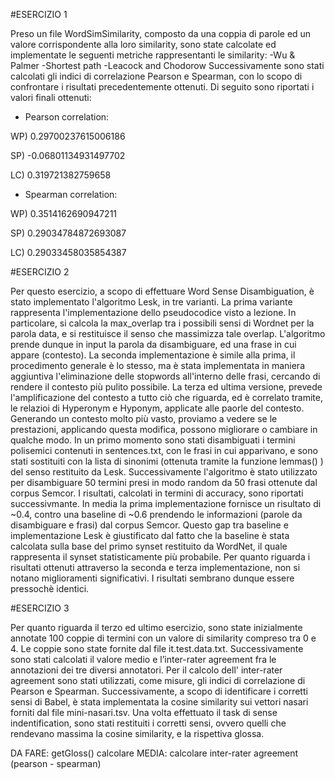 #ESERCIZIO 1

Preso un file WordSimSimilarity, composto da una coppia di parole ed un valore corrispondente alla loro similarity, sono state calcolate ed implementate le seguenti metriche rappresentanti le similarity:
-Wu & Palmer
-Shortest path
-Leacock and Chodorow
Successivamente sono stati calcolati gli indici di correlazione Pearson e Spearman, con lo scopo di confrontare i risultati precedentemente ottenuti.
Di seguito sono riportati i valori finali ottenuti:

- Pearson correlation:

WP) 0.29700237615006186

SP) -0.06801134931497702

LC) 0.319721382759658


- Spearman correlation:

WP) 0.3514162690947211

SP) 0.29034784872693087

LC) 0.29033458035854387



#ESERCIZIO 2

Per questo esercizio, a scopo di effettuare Word Sense Disambiguation, è stato implementato l'algoritmo Lesk, in tre varianti.
La prima variante rappresenta l'implementazione dello pseudocodice visto a lezione. In particolare, si calcola la max_overlap tra i possibili sensi di Wordnet per la parola data, e si restituisce il senso che massimizza tale overlap. L'algoritmo prende dunque in input la parola da disambiguare, ed una frase in cui appare (contesto).
La seconda implementazione è simile alla prima, il procedimento generale è lo stesso, ma è stata implementata in maniera aggiuntiva l'eliminazione delle stopwords all'interno delle frasi, cercando di rendere il contesto più pulito possibile.
La terza ed ultima versione, prevede l'amplificazione del contesto a tutto ciò che riguarda, ed è correlato tramite, le relazioi di Hyperonym e Hyponym, applicate alle paorle del contesto. Generando un contesto molto più vasto, proviamo a vedere se le prestazioni, applicando questa modifica, possono migliorare o cambiare in qualche modo.
In un primo momento sono stati disambiguati i termini polisemici contenuti in sentences.txt, con le frasi in cui apparivano, e sono stati sostituiti con la lista di sinonimi (ottenuta tramite la funzione lemmas() ) del senso restituito da Lesk.
Successivamente l'algoritmo è stato utilizzato per disambiguare 50 termini presi in modo random da 50 frasi ottenute dal corpus Semcor.
I risultati, calcolati in termini di accuracy, sono riportati successivmante.
In media la prima implementazione fornisce un risultato di ~0.4, contro una baseline di ~0.6 prendendo le informazioni (parole da disambiguare e frasi) dal corpus Semcor. Questo gap tra baseline e implementazione Lesk è giustificato dal fatto che la baseline è stata calcolata sulla base del primo synset restituito da WordNet, il quale rappresenta il synset statisticamente più probabile.
Per quanto riguarda i risultati ottenuti attraverso la seconda e terza implementazione, non si notano miglioramenti significativi. I risultati sembrano dunque essere pressochè identici.

#ESERCIZIO 3

Per quanto riguarda il terzo ed ultimo esercizio, sono state inizialmente annotate 100 coppie di termini con un valore di similarity compreso tra 0 e 4.
Le coppie sono state fornite dal file it.test.data.txt. Successivamente sono stati calcolati il valore medio e l’inter-rater agreement fra le annotazioni dei tre diversi annotatori. Per il calcolo dell' inter-rater agreement sono stati utilizzati, come misure, gli indici di correlazione di Pearson e Spearman.
Successivamente, a scopo di identificare i corretti sensi di Babel, è stata implementata la cosine similarity sui vettori nasari forniti dal file mini-nasari.tsv. Una volta effettuato il task di sense indentification, sono stati restituiti i corretti sensi, ovvero quelli che rendevano massima la cosine similarity, e la rispettiva glossa.




DA FARE:
getGloss()
calcolare MEDIA:
calcolare inter-rater agreement (pearson - spearman)

